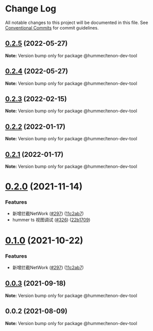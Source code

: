 # Change Log

All notable changes to this project will be documented in this file.
See [Conventional Commits](https://conventionalcommits.org) for commit guidelines.

## [0.2.5](https://github.com/didi/Hummer/compare/@hummer/tenon-dev-tool@0.2.4...@hummer/tenon-dev-tool@0.2.5) (2022-05-27)

**Note:** Version bump only for package @hummer/tenon-dev-tool





## [0.2.4](https://github.com/didi/Hummer/compare/@hummer/tenon-dev-tool@0.2.3...@hummer/tenon-dev-tool@0.2.4) (2022-05-27)

**Note:** Version bump only for package @hummer/tenon-dev-tool





## [0.2.3](https://github.com/didi/Hummer/compare/@hummer/tenon-dev-tool@0.2.2...@hummer/tenon-dev-tool@0.2.3) (2022-02-15)

**Note:** Version bump only for package @hummer/tenon-dev-tool





## [0.2.2](https://github.com.cnpmjs.org/didi/Hummer/compare/@hummer/tenon-dev-tool@0.2.0...@hummer/tenon-dev-tool@0.2.2) (2022-01-17)

**Note:** Version bump only for package @hummer/tenon-dev-tool





## [0.2.1](https://github.com.cnpmjs.org/didi/Hummer/compare/@hummer/tenon-dev-tool@0.2.0...@hummer/tenon-dev-tool@0.2.1) (2022-01-17)

**Note:** Version bump only for package @hummer/tenon-dev-tool





# [0.2.0](https://github.com.cnpmjs.org/didi/Hummer/compare/@hummer/tenon-dev-tool@0.0.3...@hummer/tenon-dev-tool@0.2.0) (2021-11-14)


### Features

* 新增拦截NetWork ([#297](https://github.com.cnpmjs.org/didi/Hummer/issues/297)) ([11c2ab7](https://github.com.cnpmjs.org/didi/Hummer/commit/11c2ab783096b9802f05f54c8c80d638b6d9a89e))
* hummer ts 视图调试 ([#326](https://github.com.cnpmjs.org/didi/Hummer/issues/326)) ([22b1709](https://github.com.cnpmjs.org/didi/Hummer/commit/22b17093eea7aa6459bf7c83c97aeefc8e9ec12f))





# [0.1.0](https://github.com.cnpmjs.org/didi/Hummer/compare/@hummer/tenon-dev-tool@0.0.3...@hummer/tenon-dev-tool@0.1.0) (2021-10-22)


### Features

* 新增拦截NetWork ([#297](https://github.com.cnpmjs.org/didi/Hummer/issues/297)) ([11c2ab7](https://github.com.cnpmjs.org/didi/Hummer/commit/11c2ab783096b9802f05f54c8c80d638b6d9a89e))





## [0.0.3](https://github.com.cnpmjs.org/didi/Hummer/compare/@hummer/tenon-dev-tool@0.0.2...@hummer/tenon-dev-tool@0.0.3) (2021-09-18)

**Note:** Version bump only for package @hummer/tenon-dev-tool





## 0.0.2 (2021-08-09)

**Note:** Version bump only for package @hummer/tenon-dev-tool
